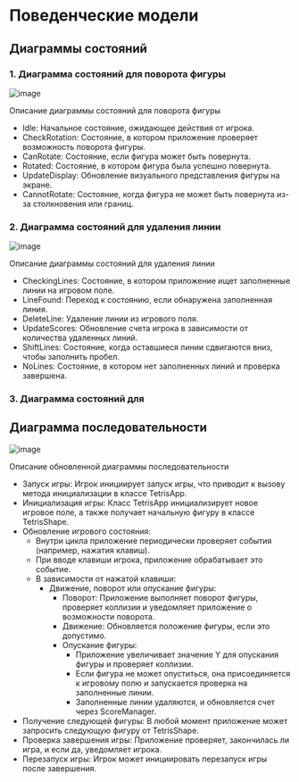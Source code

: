 # Поведенческие модели

## Диаграммы состояний

### 1. Диаграмма состояний для поворота фигуры

![image](https://github.com/user-attachments/assets/a99debba-2214-4d69-b545-63ff5f81ac69)

Описание диаграммы состояний для поворота фигуры
- Idle: Начальное состояние, ожидающее действия от игрока.
- CheckRotation: Состояние, в котором приложение проверяет возможность поворота фигуры.
- CanRotate: Состояние, если фигура может быть повернута.
- Rotated: Состояние, в котором фигура была успешно повернута.
- UpdateDisplay: Обновление визуального представления фигуры на экране.
- CannotRotate: Состояние, когда фигура не может быть повернута из-за столкновения или границ.

### 2. Диаграмма состояний для удаления линии

![image](https://github.com/user-attachments/assets/d4759f34-d07c-4694-9bad-e957777ccfce)

Описание диаграммы состояний для удаления линии
- CheckingLines: Состояние, в котором приложение ищет заполненные линии на игровом поле.
- LineFound: Переход к состоянию, если обнаружена заполненная линия.
- DeleteLine: Удаление линии из игрового поля.
- UpdateScores: Обновление счета игрока в зависимости от количества удаленных линий.
- ShiftLines: Состояние, когда оставшиеся линии сдвигаются вниз, чтобы заполнить пробел.
- NoLines: Состояние, в котором нет заполненных линий и проверка завершена.

### 3. Диаграмма состояний для 



## Диаграмма последовательности
![image](https://github.com/user-attachments/assets/6bbc9052-f655-43e5-8eee-778ecfd47af9)

Описание обновленной диаграммы последовательности
- Запуск игры: Игрок инициирует запуск игры, что приводит к вызову метода инициализации в классе TetrisApp.
- Инициализация игры: Класс TetrisApp инициализирует новое игровое поле, а также получает начальную фигуру в классе TetrisShape.
- Обновление игрового состояния:
  - Внутри цикла приложение периодически проверяет события (например, нажатия клавиш).
  - При вводе клавиши игрока, приложение обрабатывает это событие.
  - В зависимости от нажатой клавиши:
    - Движение, поворот или опускание фигуры:
      - Поворот: Приложение выполняет поворот фигуры, проверяет коллизии и уведомляет приложение о возможности поворота.
      - Движение: Обновляется положение фигуры, если это допустимо.
      - Опускание фигуры:
        - Приложение увеличивает значение Y для опускания фигуры и проверяет коллизии.
        - Если фигура не может опуститься, она присоединяется к игровому полю и запускается проверка на заполненные линии.
        - Заполненные линии удаляются, и обновляется счет через ScoreManager.
- Получение следующей фигуры: В любой момент приложение может запросить следующую фигуру от TetrisShape.
- Проверка завершения игры: Приложение проверяет, закончилась ли игра, и если да, уведомляет игрока.
- Перезапуск игры: Игрок может инициировать перезапуск игры после завершения.
